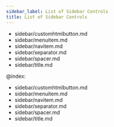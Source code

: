 ```yaml
---
sidebar_label: List of Sidebar Controls
title: List of Sidebar Controls
---          
```


- sidebar/customhtmlbutton.md
- sidebar/menuitem.md
- sidebar/navitem.md
- sidebar/separator.md
- sidebar/spacer.md
- sidebar/title.md



@index:
- sidebar/customhtmlbutton.md
- sidebar/menuitem.md
- sidebar/navitem.md
- sidebar/separator.md
- sidebar/spacer.md
- sidebar/title.md


